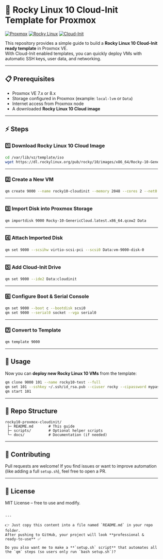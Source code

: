# 🚀 Rocky Linux 10 Cloud-Init Template for Proxmox

[![Proxmox](https://img.shields.io/badge/Proxmox-VE-blue?logo=proxmox)](https://www.proxmox.com)
[![Rocky Linux](https://img.shields.io/badge/Rocky%20Linux-10-green?logo=rockylinux)](https://rockylinux.org)
[![Cloud-Init](https://img.shields.io/badge/Cloud--Init-Automation-orange)](https://cloudinit.readthedocs.io)

This repository provides a simple guide to build a **Rocky Linux 10 Cloud-Init ready template** in Proxmox VE.  
With Cloud-Init enabled templates, you can quickly deploy VMs with automatic SSH keys, user data, and networking.

---

## 📋 Prerequisites

- Proxmox VE 7.x or 8.x
- Storage configured in Proxmox (example: `local-lvm` or `Data`)
- Internet access from Proxmox node
- A downloaded **Rocky Linux 10 Cloud image**

---

## ⚡ Steps

### 1️⃣ Download Rocky Linux 10 Cloud Image
```bash
cd /var/lib/vz/template/iso
wget https://dl.rockylinux.org/pub/rocky/10/images/x86_64/Rocky-10-GenericCloud.latest.x86_64.qcow2
````

---

### 2️⃣ Create a New VM

```bash
qm create 9000 --name rocky10-cloudinit --memory 2048 --cores 2 --net0 virtio,bridge=vmbr0
```

---

### 3️⃣ Import Disk into Proxmox Storage

```bash
qm importdisk 9000 Rocky-10-GenericCloud.latest.x86_64.qcow2 Data
```

---

### 4️⃣ Attach Imported Disk

```bash
qm set 9000 --scsihw virtio-scsi-pci --scsi0 Data:vm-9000-disk-0
```

---

### 5️⃣ Add Cloud-Init Drive

```bash
qm set 9000 --ide2 Data:cloudinit
```

---

### 6️⃣ Configure Boot & Serial Console

```bash
qm set 9000 --boot c --bootdisk scsi0
qm set 9000 --serial0 socket --vga serial0
```

---

### 7️⃣ Convert to Template

```bash
qm template 9000
```

---

## 🚀 Usage

Now you can **deploy new Rocky Linux 10 VMs** from the template:

```bash
qm clone 9000 101 --name rocky10-test --full
qm set 101 --sshkey ~/.ssh/id_rsa.pub --ciuser rocky --cipassword mypassword
qm start 101
```

---

## 📂 Repo Structure

```
rocky10-proxmox-cloudinit/
 ├─ README.md       # This guide
 ├─ scripts/        # Optional helper scripts
 └─ docs/           # Documentation (if needed)
```

---

## 🤝 Contributing

Pull requests are welcome!
If you find issues or want to improve automation (like adding a full `setup.sh`), feel free to open a PR.

---

## 📜 License

MIT License – free to use and modify.

```

---

👉 Just copy this content into a file named `README.md` in your repo folder.  
After pushing to GitHub, your project will look **professional & ready-to-use** ✅  

Do you also want me to make a **`setup.sh` script** that automates all the `qm` steps (so users only run `bash setup.sh`)?
```

